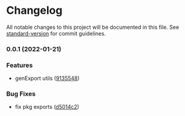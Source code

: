 # Changelog

All notable changes to this project will be documented in this file. See [standard-version](https://github.com/conventional-changelog/standard-version) for commit guidelines.

### 0.0.1 (2022-01-21)


### Features

* genExport utils ([9135548](https://github.com/unjs/knitwork/commit/91355482e18e2984f06e537f6a96a0cf9224f34f))


### Bug Fixes

* fix pkg exports ([d5014c2](https://github.com/unjs/knitwork/commit/d5014c2df1d3e0300c21c098a659d0ce5de65f70))
